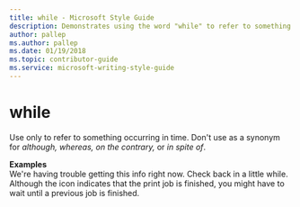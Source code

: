 ```yaml
---
title: while - Microsoft Style Guide
description: Demonstrates using the word "while" to refer to something occurring in time. Don't use as a synonym for although, whereas, on the contrary, or in spite of.
author: pallep
ms.author: pallep
ms.date: 01/19/2018
ms.topic: contributor-guide
ms.service: microsoft-writing-style-guide
---
```


# while

Use only to refer to something occurring in time. Don't use as a synonym for *although,* *whereas, on the contrary,* or *in spite of*.

**Examples**  
We're having trouble getting this info right now. Check back in a little while.  
Although the icon indicates that the print job is finished, you might have to wait until a previous job is finished.
